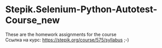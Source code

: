 # Stepik.Selenium-Python-Autotest-Course_new
These are the homework assignments for the course  
Ссылка на курс: https://stepik.org/course/575/syllabus ;-)
